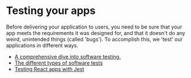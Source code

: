 # Testing your apps
Before delivering your application to users, you need to be sure that your app meets the requirements it was designed for, and that it doesn't do any weird, unintended things (called 'bugs'). To accomplish this, we 'test' our applications in different ways.

- [A comprehensive dive into software testing.](https://www.softwaretestingmaterial.com/software-testing/)
- [The different types of software tests](https://www.atlassian.com/continuous-delivery/software-testing/types-of-software-testing)
- [Testing React apps with Jest](https://jestjs.io/docs/tutorial-react)
